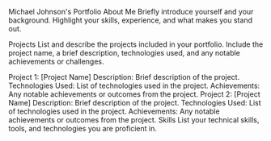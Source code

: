
Michael Johnson's Portfolio
About Me
Briefly introduce yourself and your background. Highlight your skills, experience, and what makes you stand out.

Projects
List and describe the projects included in your portfolio. Include the project name, a brief description, technologies used, and any notable achievements or challenges.

Project 1: [Project Name]
Description: Brief description of the project.
Technologies Used: List of technologies used in the project.
Achievements: Any notable achievements or outcomes from the project.
Project 2: [Project Name]
Description: Brief description of the project.
Technologies Used: List of technologies used in the project.
Achievements: Any notable achievements or outcomes from the project.
Skills
List your technical skills, tools, and technologies you are proficient in.
